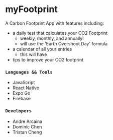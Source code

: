 # myFootprint
A Carbon Footprint App with features including:
- a daily test that calculates your CO2 Footprint
  - weekly, monthly, and annually! 
  - will use the 'Earth Overshoot Day' formula
- a calendar of all your entries
  - this will have
- tips to improve your CO2 footprint

### ```Languages && Tools``` ###
- JavaScript
- React Native
- Expo Go
- Firebase

### ```Developers``` ###
- Andre Arcaina
- Dominic Chen
- Tristan Cheng
